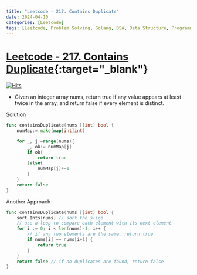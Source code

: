 ```yaml
---
title: "Leetcode - 217. Contains Duplicate"
date: 2024-04-10
categories: [Leetcode]
tags: [Leetcode, Problem Solving, Golang, DSA, Data Structure, Programming, Algorithm, Array, Hash Table, Sorting]
---
```


# [Leetcode - 217. Contains Duplicate](https://leetcode.com/problems/contains-duplicate/description/){:target="_blank"}
[![Hits](https://hits.sh/mahinops.github.io/posts/leetcode-contains-duplicate.svg)](https://hits.sh/mahinops.github.io/posts/leetcode-contains-duplicate/)

- Given an integer array nums, return true if any value appears at least twice in the array, and return false if every element is distinct.

Solution
```go
func containsDuplicate(nums []int) bool {
    numMap:= make(map[int]int)

    for _, j:=range(nums){
        _, ok:= numMap[j]
        if ok{
            return true
        }else{
            numMap[j]+=1
        }
    }
    return false
}
```


Another Approach 

```go
func containsDuplicate(nums []int) bool {
    sort.Ints(nums) // sort the slice
    // use a loop to compare each element with its next element
    for i := 0; i < len(nums)-1; i++ {
        // if any two elements are the same, return true
        if nums[i] == nums[i+1] {
            return true
        }
    }
    return false // if no duplicates are found, return false
}
```
